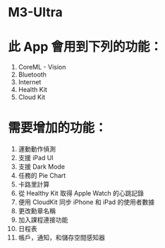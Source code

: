 # M3-UItra

# 此 App 會用到下列的功能：
1. CoreML - Vision
2. Bluetooth 
3. Internet
4. Health Kit
5. Cloud Kit

# 需要增加的功能：
1. 運動動作偵測
2. 支援 iPad UI
3. 支援 Dark Mode
4. 任務的 Pie Chart 
5. 卡路里計算
6. 從 Healthy Kit 取得 Apple Watch 的心跳記錄
7. 便用 CloudKit 同步 iPhone 和 iPad 的使用者數據
8. 更改勳章名稱
9. 加入課程連接功能
10. 日程表
11. 帳戶，通知，和儲存空間感知器

